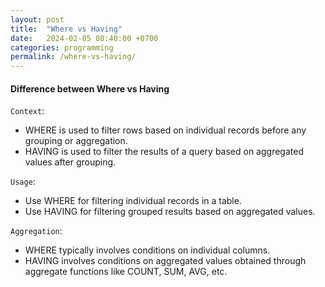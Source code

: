```yaml
---
layout: post
title:  "Where vs Having"
date:   2024-02-05 08:40:00 +0700
categories: programming
permalink: /where-vs-having/
---
```

#### Difference between Where vs Having
`Context`:
- WHERE is used to filter rows based on individual records before any grouping or aggregation.
- HAVING is used to filter the results of a query based on aggregated values after grouping.

`Usage`:
- Use WHERE for filtering individual records in a table.
- Use HAVING for filtering grouped results based on aggregated values.

`Aggregation`:
- WHERE typically involves conditions on individual columns.
- HAVING involves conditions on aggregated values obtained through aggregate functions like COUNT, SUM, AVG, etc.